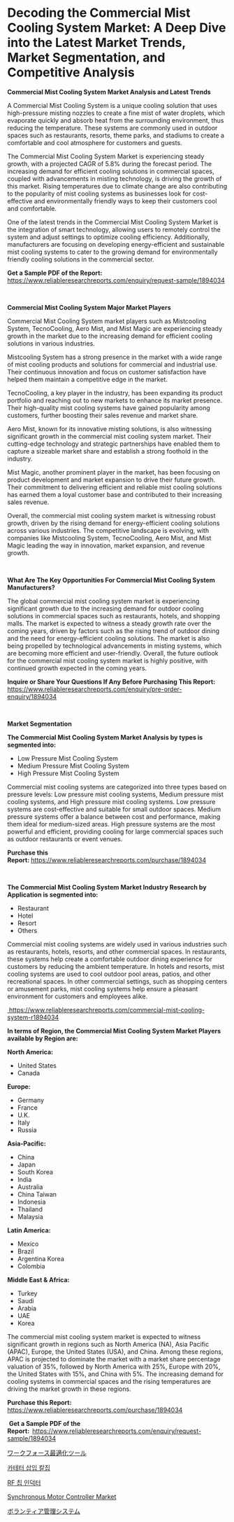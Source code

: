 <p><h1>Decoding the Commercial Mist Cooling System Market: A Deep Dive into the Latest Market Trends, Market Segmentation, and Competitive Analysis</h1></p><p><strong>Commercial Mist Cooling System Market Analysis and Latest Trends</strong></p>
<p><p>A Commercial Mist Cooling System is a unique cooling solution that uses high-pressure misting nozzles to create a fine mist of water droplets, which evaporate quickly and absorb heat from the surrounding environment, thus reducing the temperature. These systems are commonly used in outdoor spaces such as restaurants, resorts, theme parks, and stadiums to create a comfortable and cool atmosphere for customers and guests.</p><p>The Commercial Mist Cooling System Market is experiencing steady growth, with a projected CAGR of 5.8% during the forecast period. The increasing demand for efficient cooling solutions in commercial spaces, coupled with advancements in misting technology, is driving the growth of this market. Rising temperatures due to climate change are also contributing to the popularity of mist cooling systems as businesses look for cost-effective and environmentally friendly ways to keep their customers cool and comfortable.</p><p>One of the latest trends in the Commercial Mist Cooling System Market is the integration of smart technology, allowing users to remotely control the system and adjust settings to optimize cooling efficiency. Additionally, manufacturers are focusing on developing energy-efficient and sustainable mist cooling systems to cater to the growing demand for environmentally friendly cooling solutions in the commercial sector.</p></p>
<p><strong>Get a Sample PDF of the Report:&nbsp;</strong> <a href="https://www.reliableresearchreports.com/enquiry/request-sample/1894034">https://www.reliableresearchreports.com/enquiry/request-sample/1894034</a></p>
<p>&nbsp;</p>
<p><strong>Commercial Mist Cooling System Major Market Players</strong></p>
<p><p>Commercial Mist Cooling System market players such as Mistcooling System, TecnoCooling, Aero Mist, and Mist Magic are experiencing steady growth in the market due to the increasing demand for efficient cooling solutions in various industries. </p><p>Mistcooling System has a strong presence in the market with a wide range of mist cooling products and solutions for commercial and industrial use. Their continuous innovation and focus on customer satisfaction have helped them maintain a competitive edge in the market. </p><p>TecnoCooling, a key player in the industry, has been expanding its product portfolio and reaching out to new markets to enhance its market presence. Their high-quality mist cooling systems have gained popularity among customers, further boosting their sales revenue and market share. </p><p>Aero Mist, known for its innovative misting solutions, is also witnessing significant growth in the commercial mist cooling system market. Their cutting-edge technology and strategic partnerships have enabled them to capture a sizeable market share and establish a strong foothold in the industry. </p><p>Mist Magic, another prominent player in the market, has been focusing on product development and market expansion to drive their future growth. Their commitment to delivering efficient and reliable mist cooling solutions has earned them a loyal customer base and contributed to their increasing sales revenue. </p><p>Overall, the commercial mist cooling system market is witnessing robust growth, driven by the rising demand for energy-efficient cooling solutions across various industries. The competitive landscape is evolving, with companies like Mistcooling System, TecnoCooling, Aero Mist, and Mist Magic leading the way in innovation, market expansion, and revenue growth.</p></p>
<p>&nbsp;</p>
<p><strong>What Are The Key Opportunities For Commercial Mist Cooling System Manufacturers?</strong></p>
<p><p>The global commercial mist cooling system market is experiencing significant growth due to the increasing demand for outdoor cooling solutions in commercial spaces such as restaurants, hotels, and shopping malls. The market is expected to witness a steady growth rate over the coming years, driven by factors such as the rising trend of outdoor dining and the need for energy-efficient cooling solutions. The market is also being propelled by technological advancements in misting systems, which are becoming more efficient and user-friendly. Overall, the future outlook for the commercial mist cooling system market is highly positive, with continued growth expected in the coming years.</p></p>
<p><strong>Inquire or Share Your Questions If Any Before Purchasing This Report:</strong> <a href="https://www.reliableresearchreports.com/enquiry/pre-order-enquiry/1894034">https://www.reliableresearchreports.com/enquiry/pre-order-enquiry/1894034</a></p>
<p>&nbsp;</p>
<p><strong>Market Segmentation</strong></p>
<p><strong>The Commercial Mist Cooling System Market Analysis by types is segmented into:</strong></p>
<p><ul><li>Low Pressure Mist Cooling System</li><li>Medium Pressure Mist Cooling System</li><li>High Pressure Mist Cooling System</li></ul></p>
<p><p>Commercial mist cooling systems are categorized into three types based on pressure levels: Low pressure mist cooling systems, Medium pressure mist cooling systems, and High pressure mist cooling systems. Low pressure systems are cost-effective and suitable for small outdoor spaces. Medium pressure systems offer a balance between cost and performance, making them ideal for medium-sized areas. High pressure systems are the most powerful and efficient, providing cooling for large commercial spaces such as outdoor restaurants or event venues.</p></p>
<p><strong>Purchase this Report:&nbsp;</strong><a href="https://www.reliableresearchreports.com/purchase/1894034">https://www.reliableresearchreports.com/purchase/1894034</a></p>
<p>&nbsp;</p>
<p><strong>The Commercial Mist Cooling System Market Industry Research by Application is segmented into:</strong></p>
<p><ul><li>Restaurant</li><li>Hotel</li><li>Resort</li><li>Others</li></ul></p>
<p><p>Commercial mist cooling systems are widely used in various industries such as restaurants, hotels, resorts, and other commercial spaces. In restaurants, these systems help create a comfortable outdoor dining experience for customers by reducing the ambient temperature. In hotels and resorts, mist cooling systems are used to cool outdoor pool areas, patios, and other recreational spaces. In other commercial settings, such as shopping centers or amusement parks, mist cooling systems help ensure a pleasant environment for customers and employees alike.</p></p>
<p><a href="https://www.reliableresearchreports.com/commercial-mist-cooling-system-r1894034">&nbsp;https://www.reliableresearchreports.com/commercial-mist-cooling-system-r1894034</a></p>
<p><strong>In terms of Region, the Commercial Mist Cooling System Market Players available by Region are:</strong></p>
<p>
    <p> <strong> North America: </strong>
        <ul>
            <li>United States</li>
            <li>Canada</li>
        </ul>
        </p> 
    <p> <strong> Europe: </strong>
        <ul>
            <li>Germany</li>
            <li>France</li>
            <li>U.K.</li>
            <li>Italy</li>
            <li>Russia</li>
        </ul>
        </p> 
    <p> <strong> Asia-Pacific: </strong>
        <ul>
            <li>China</li>
            <li>Japan</li>
            <li>South Korea</li>
            <li>India</li>
            <li>Australia</li>
            <li>China Taiwan</li>
            <li>Indonesia</li>
            <li>Thailand</li>
            <li>Malaysia</li>
        </ul>
        </p> 
    <p> <strong> Latin America: </strong>
        <ul>
            <li>Mexico</li>
            <li>Brazil</li>
            <li>Argentina Korea</li>
            <li>Colombia</li>
        </ul>
        </p> 
    <p> <strong> Middle East & Africa: </strong>
        <ul>
            <li>Turkey</li>
            <li>Saudi</li>
            <li>Arabia</li>
            <li>UAE</li>
            <li>Korea</li>
        </ul>
    </p>
    </p>
<p><p>The commercial mist cooling system market is expected to witness significant growth in regions such as North America (NA), Asia Pacific (APAC), Europe, the United States (USA), and China. Among these regions, APAC is projected to dominate the market with a market share percentage valuation of 35%, followed by North America with 25%, Europe with 20%, the United States with 15%, and China with 5%. The increasing demand for cooling systems in commercial spaces and the rising temperatures are driving the market growth in these regions.</p></p>
<p><strong>Purchase this Report: </strong><a href="https://www.reliableresearchreports.com/purchase/1894034">https://www.reliableresearchreports.com/purchase/1894034</a></p>
<p>&nbsp;<strong>Get a Sample PDF of the Report:&nbsp;&nbsp;</strong><a href="https://www.reliableresearchreports.com/enquiry/request-sample/1894034">https://www.reliableresearchreports.com/enquiry/request-sample/1894034</a></p>
<p><strong></strong></p>
<p><p><a href="https://medium.com/@jackrichards5445/%E5%8A%B4%E5%83%8D%E5%8A%9B%E6%9C%80%E9%81%A9%E5%8C%96%E3%83%84%E3%83%BC%E3%83%AB%E3%81%AE%E5%B8%82%E5%A0%B4%E3%83%88%E3%83%AC%E3%83%B3%E3%83%89%E3%81%A8%E5%B8%82%E5%A0%B4%E5%88%86%E6%9E%90%E3%81%AF-2024%E5%B9%B4%E3%81%8B%E3%82%892031%E5%B9%B4%E3%81%BE%E3%81%A7%E3%81%AE%E6%9C%9F%E9%96%93%E3%81%AB%E4%BA%88%E6%B8%AC%E3%81%95%E3%82%8C%E3%81%A6%E3%81%84%E3%81%BE%E3%81%99-92bf6bff08e6">ワークフォース最適化ツール</a></p><p><a href="https://github.com/BrettWeberrt8767765/Market-Research-Report-List-1/blob/main/710633833533.md">카테터 삽입 칼집</a></p><p><a href="https://medium.com/@vallieemard2023/rf-%EC%B9%A9-%EC%9D%B8%EB%8D%95%ED%84%B0-%EC%8B%9C%EC%9E%A5-%EC%9C%A0%ED%98%95-%EC%9D%91%EC%9A%A9-%EB%B0%8F-%EC%A7%80%EB%A6%AC%EB%B3%84-%EC%A2%85%ED%95%A9-%ED%8F%89%EA%B0%80-8b2c532e73d2">RF 칩 인덕터</a></p><p><a href="https://github.com/ashepherd82/Market-Research-Report-List-4/blob/main/synchronous-motor-controller-market.md">Synchronous Motor Controller Market</a></p><p><a href="https://github.com/oqoeusbvpadwjs08/Market-Research-Report-List-1/blob/main/176324637493.md">ボランティア管理システム</a></p></p>